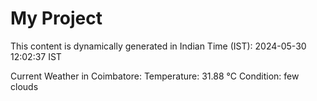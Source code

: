 # My Project

This content is dynamically generated in Indian Time (IST): 2024-05-30 12:02:37 IST


Current Weather in Coimbatore:
Temperature: 31.88 °C
Condition: few clouds

